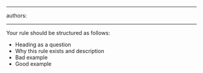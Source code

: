 

---
authors:

---




<span class='intro'> 
  <p>Your rule should be structured as follows&#58;</p>
<ul>
    <li>Heading as a question </li>
    <li>Why this rule exists and description </li>
    <li>Bad example </li>
    <li>Good example </li>
</ul>
 </span>





